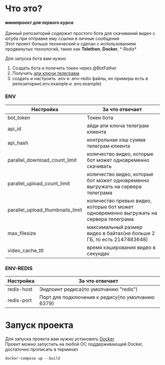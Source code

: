 # Что это?

#### *минипроект для первого курса*

Данный репозиторий содержит простого бота для скачиваний видео с ютуба при отправке ему ссылки в личные сообщения\
Этот проект больше технический и сделан с использованием продвинутых технологий, таких как **Telethon**, **Docker**, *
*Redis**

Для запуска бота вам нужно 
1) Создать бота и полечить токен через @BotFather
2) Получить [апи ключи телеграма](https://my.telegram.org/apps)
3) создать и настроить .env и .env-redis файлы, их примеры есть в репозитории(.env.example и .env.example)


### ENV

| Настройка                        | За что отвечает                                                                        |
|----------------------------------|----------------------------------------------------------------------------------------|
| bot_token                        | Токен бота                                                                             |
| api_id                           | айди апи ключа телеграм клиента                                                        |
| api_hash                         | контрольная хэш сумма телеграм клиента                                                 |
| parallel_download_count_limit    | количество видео, которые бот может одновременно скачивать                             |
| parallel_upload_count_limit      | количество видео, которые бот может одновременно выгружать на сервера телеграма        |  
| parallel_upload_thumbnails_limit | количество превью видео, которые бот может одновременно выгружать на сервера телеграма |
| max_filesize                     | максимальный размер видео в байтах(не больше 2 ГБ, то есть 2147483648)                 |
| video_cache_ttl                  | время кэширования видео в секундах                                                     |


### ENV-REDIS
| Настройка  | За что отвечает                                   |
|------------|---------------------------------------------------|
| redis-host | Эндпоинт редиса(по умолчанию "redis")             |
| redis-port | Порт для подключения к редису(по умолчанию 6379)  |



# Запуск проекта

Для запуска проекта вам нужно установить [Docker](https://docs.docker.com/engine/)\
Проект можно запустить на любой ОС поддерживающей Docker, достаточно прописать в терминал

```shell
docker-compose up --build
```
